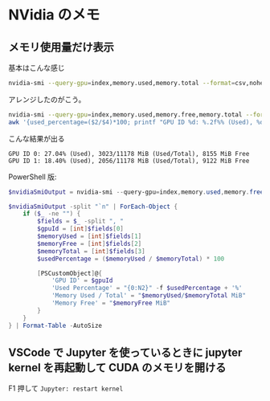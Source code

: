 # NVidia のメモ

## メモリ使用量だけ表示

基本はこんな感じ

```sh
nvidia-smi --query-gpu=index,memory.used,memory.total --format=csv,noheader,nounits
```

アレンジしたのがこう。

```sh
nvidia-smi --query-gpu=index,memory.used,memory.free,memory.total --format=csv,noheader,nounits | \
awk '{used_percentage=($2/$4)*100; printf "GPU ID %d: %.2f%% (Used), %d/%d MiB (Used/Total), %d MiB Free\n", $1, used_percentage, $2, $4, $3}'
```

こんな結果が出る

```console
GPU ID 0: 27.04% (Used), 3023/11178 MiB (Used/Total), 8155 MiB Free
GPU ID 1: 18.40% (Used), 2056/11178 MiB (Used/Total), 9122 MiB Free
```

PowerShell 版:

```powershell
$nvidiaSmiOutput = nvidia-smi --query-gpu=index,memory.used,memory.free,memory.total --format=csv,noheader,nounits

$nvidiaSmiOutput -split "`n" | ForEach-Object {
    if ($_ -ne "") {
        $fields = $_ -split ", "
        $gpuId = [int]$fields[0]
        $memoryUsed = [int]$fields[1]
        $memoryFree = [int]$fields[2]
        $memoryTotal = [int]$fields[3]
        $usedPercentage = ($memoryUsed / $memoryTotal) * 100

        [PSCustomObject]@{
            'GPU ID' = $gpuId
            'Used Percentage' = "{0:N2}" -f $usedPercentage + '%'
            'Memory Used / Total' = "$memoryUsed/$memoryTotal MiB"
            'Memory Free' = "$memoryFree MiB"
        }
    }
} | Format-Table -AutoSize
```

## VSCode で Jupyter を使っているときに jupyter kernel を再起動して CUDA のメモリを開ける

F1 押して `Jupyter: restart kernel`

